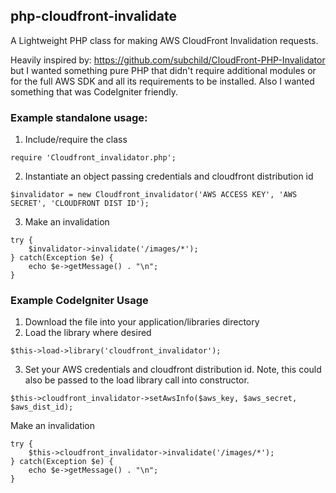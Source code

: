 ## php-cloudfront-invalidate

A Lightweight PHP class for making AWS CloudFront Invalidation requests.

Heavily inspired by: https://github.com/subchild/CloudFront-PHP-Invalidator but I wanted something pure PHP that didn't require additional modules or for the full AWS SDK and all its requirements to be installed.  Also I wanted something that was CodeIgniter friendly.

### Example standalone usage:
1. Include/require the class
```
require 'Cloudfront_invalidator.php';
```
2. Instantiate an object passing credentials and cloudfront distribution id
```
$invalidator = new Cloudfront_invalidator('AWS ACCESS KEY', 'AWS SECRET', 'CLOUDFRONT DIST ID');
```
3. Make an invalidation
```
try {
    $invalidator->invalidate('/images/*');
} catch(Exception $e) {
    echo $e->getMessage() . "\n";
}
```

### Example CodeIgniter Usage
1. Download the file into your application/libraries directory
2. Load the library where desired
```
$this->load->library('cloudfront_invalidator');
```
3. Set your AWS credentials and cloudfront distribution id.  Note, this could also be passed to the load library call into constructor.
```
$this->cloudfront_invalidator->setAwsInfo($aws_key, $aws_secret, $aws_dist_id);
```
Make an invalidation
```
try {
    $this->cloudfront_invalidator->invalidate('/images/*');
} catch(Exception $e) {
    echo $e->getMessage() . "\n";
}
```
